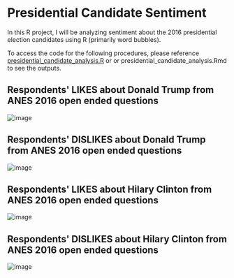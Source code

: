 # Presidential Candidate Sentiment

In this R project, I will be analyzing sentiment about the 2016 presidential election candidates using R (primarily word bubbles).

To access the code for the following procedures, please reference [presidential_candidate_analysis.R](http://github.com/user/project/blob/master/Readme.md#my-anchor](https://github.com/suha-memon/PresidentialCandidateSentiment/blob/06493755692a16a67cd6a2b665a2c8372c86e055/presidential_candidate_analysis.R#L1)) or  or presidential_candidate_analysis.Rmd to see the outputs. 

## Respondents' LIKES about Donald Trump from ANES 2016 open ended questions
![image](https://github.com/suha-memon/PresidentialCandidateSentiment/assets/144626044/0434565c-baa1-4cad-830a-1f887dfccfe4)

## Respondents' DISLIKES about Donald Trump from ANES 2016 open ended questions
![image](https://github.com/suha-memon/PresidentialCandidateSentiment/assets/144626044/94dc6f41-c347-4838-ae2e-45506a9c9378)

## Respondents' LIKES about Hilary Clinton from ANES 2016 open ended questions
![image](https://github.com/suha-memon/PresidentialCandidateSentiment/assets/144626044/b77539d1-0b16-4b81-82ff-bffd6a1b29a0)

## Respondents' DISLIKES about Hilary Clinton from ANES 2016 open ended questions
![image](https://github.com/suha-memon/PresidentialCandidateSentiment/assets/144626044/feae1ade-c0fe-4d3c-b915-ba55cbffb11e)
